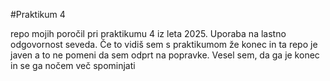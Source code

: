 #Praktikum 4

repo mojih poročil pri praktikumu 4 iz leta 2025. Uporaba na lastno odgovornost seveda. Če to vidiš sem s praktikumom že konec in ta repo je javen a to ne pomeni da sem odprt na popravke. Vesel sem, da ga je konec in se ga nočem več spominjati